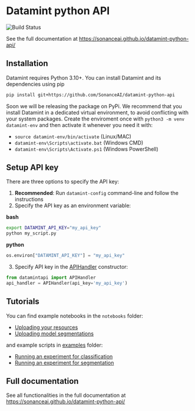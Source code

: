 # Datamint python API

![Build Status](https://github.com/SonanceAI/datamint-python-api/actions/workflows/run_test.yaml/badge.svg)

See the full documentation at https://sonanceai.github.io/datamint-python-api/

Installation
------------

Datamint requires Python 3.10+.
You can install Datamint and its dependencies using pip

```bash
pip install git+https://github.com/SonanceAI/datamint-python-api
```

Soon we will be releasing the package on PyPi.
We recommend that you install Datamint in a dedicated virtual environment, to avoid conflicting with your system packages.
Create the enviroment once with `python3 -m venv datamint-env` and then activate it whenever you need it with:
- `source datamint-env/bin/activate` (Linux/MAC)
- `datamint-env\Scripts\activate.bat` (Windows CMD)
- `datamint-env\Scripts\Activate.ps1` (Windows PowerShell)


Setup API key
-------------

There are three options to specify the API key:

1. **Recommended**: Run `datamint-config` command-line and follow the instructions
2.  Specify the API key as an environment variable:  

**bash**
```bash
export DATAMINT_API_KEY="my_api_key"
python my_script.py
```

**python**
```python
os.environ["DATAMINT_API_KEY"] = "my_api_key"
```

3.  Specify API key in the [APIHandler](datamintapi/api_handler.py) constructor:

```python
from datamintapi import APIHandler
api_handler = APIHandler(api_key='my_api_key')
```

Tutorials
---------

You can find example notebooks in the `notebooks` folder:

- [Uploading your resources](notebooks/upload_data.ipynb)
- [Uploading model segmentations](notebooks/upload_model_segmentations.ipynb)

and example scripts in [examples](examples) folder:

- [Running an experiment for classification](examples/experiment_traintest_classifier.py)
- [Running an experiment for segmentation](examples/experiment_traintest_segmentation.py)

Full documentation
---------------------

See all functionalities in the full documentation at https://sonanceai.github.io/datamint-python-api/
